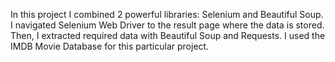 In this project I combined 2 powerful libraries: Selenium and Beautiful Soup. I navigated Selenium Web Driver to the result page where the data is stored. Then, I extracted required data with Beautiful Soup and Requests. I used the IMDB Movie Database for this particular project.
